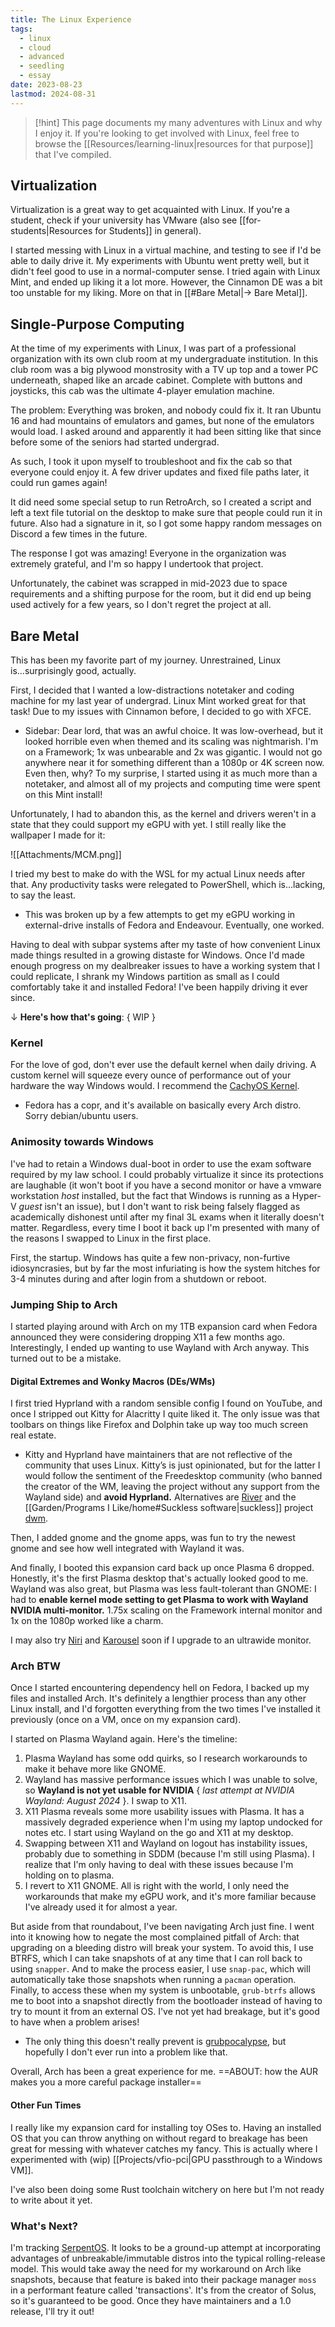 ```yaml
---
title: The Linux Experience
tags:
  - linux
  - cloud
  - advanced
  - seedling
  - essay
date: 2023-08-23
lastmod: 2024-08-31
---
```

> [!hint]  This page documents my many adventures with Linux and why I enjoy it.
> If you're looking to get involved with Linux, feel free to browse the [[Resources/learning-linux|resources for that purpose]] that I've compiled.

## Virtualization
Virtualization is a great way to get acquainted with Linux. If you're a student, check if your university has VMware (also see [[for-students|Resources for Students]] in general). 

I started messing with Linux in a virtual machine, and testing to see if I'd be able to daily drive it. My experiments with Ubuntu went pretty well, but it didn't feel good to use in a normal-computer sense. I tried again with Linux Mint, and ended up liking it a lot more. However, the Cinnamon DE was a bit too unstable for my liking. More on that in [[#Bare Metal|-> Bare Metal]].
## Single-Purpose Computing
At the time of my experiments with Linux, I was part of a professional organization with its own club room at my undergraduate institution. In this club room was a big plywood monstrosity with a TV up top and a tower PC underneath, shaped like an arcade cabinet. Complete with buttons and joysticks, this cab was the ultimate 4-player emulation machine. 

The problem: Everything was broken, and nobody could fix it. It ran Ubuntu 16 and had mountains of emulators and games, but none of the emulators would load. I asked around and apparently it had been sitting like that since before some of the seniors had started undergrad. 

As such, I took it upon myself to troubleshoot and fix the cab so that everyone could enjoy it. A few driver updates and fixed file paths later, it could run games again!

It did need some special setup to run RetroArch, so I created a script and left a text file tutorial on the desktop to make sure that people could run it in future. Also had a signature in it, so I got some happy random messages on Discord a few times in the future.

The response I got was amazing! Everyone in the organization was extremely grateful, and I'm so happy I undertook that project.

Unfortunately, the cabinet was scrapped in mid-2023 due to space requirements and a shifting purpose for the room, but it did end up being used actively for a few years, so I don't regret the project at all.
## Bare Metal
This has been my favorite part of my journey. Unrestrained, Linux is...surprisingly good, actually. 

First, I decided that I wanted a low-distractions notetaker and coding machine for my last year of undergrad. Linux Mint worked great for that task! Due to my issues with Cinnamon before, I decided to go with XFCE.
- Sidebar: Dear lord, that was an awful choice. It was low-overhead, but it looked horrible even when themed and its scaling was nightmarish. I'm on a Framework; 1x was unbearable and 2x was gigantic. I would not go anywhere near it for something different than a 1080p or 4K screen now. Even then, why? 
To my surprise, I started using it as much more than a notetaker, and almost all of my projects and computing time were spent on this Mint install!

Unfortunately, I had to abandon this, as the kernel and drivers weren't in a state that they could support my eGPU with yet. I still really like the wallpaper I made for it:

![[Attachments/MCM.png]]

I tried my best to make do with the WSL for my actual Linux needs after that. Any productivity tasks were relegated to PowerShell, which is...lacking, to say the least.
- This was broken up by a few attempts to get my eGPU working in external-drive installs of Fedora and Endeavour. Eventually, one worked.

Having to deal with subpar systems after my taste of how convenient Linux made things resulted in a growing distaste for Windows. Once I'd made enough progress on my dealbreaker issues to have a working system that I could replicate, I shrank my Windows partition as small as I could comfortably take it and installed Fedora! I've been happily driving it ever since. 

$\downarrow$ **Here's how that's going**: { WIP }
### Kernel
For the love of god, don't ever use the default kernel when daily driving. A custom kernel will squeeze every ounce of performance out of your hardware the way Windows would. I recommend the [CachyOS Kernel](https://github.com/CachyOS/linux-cachyos).
- Fedora has a copr, and it's available on basically every Arch distro. Sorry debian/ubuntu users.
### Animosity towards Windows
I've had to retain a Windows dual-boot in order to use the exam software required by my law school. I could probably virtualize it since its protections are laughable (it won't boot if you have a second monitor or have a vmware workstation *host* installed, but the fact that Windows is running as a Hyper-V *guest* isn't an issue), but I don't want to risk being falsely flagged as academically dishonest until after my final 3L exams when it literally doesn't matter. Regardless, every time I boot it back up I'm presented with many of the reasons I swapped to Linux in the first place.

First, the startup. Windows has quite a few non-privacy, non-furtive idiosyncrasies, but by far the most infuriating is how the system hitches for 3-4 minutes during and after login from a shutdown or reboot.
### Jumping Ship to Arch
I started playing around with Arch on my 1TB expansion card when Fedora announced they were considering dropping X11 a few months ago. Interestingly, I ended up wanting to use Wayland with Arch anyway. This turned out to be a mistake.
#### Digital Extremes and Wonky Macros (DEs/WMs)
I first tried Hyprland with a random sensible config I found on YouTube, and once I stripped out Kitty for Alacritty I quite liked it. The only issue was that toolbars on things like Firefox and Dolphin take up way too much screen real estate.
- Kitty and Hyprland have maintainers that are not reflective of the community that uses Linux. Kitty’s is just opinionated, but for the latter I would follow the sentiment of the Freedesktop community (who banned the creator of the WM, leaving the project without any support from the Wayland side) and **avoid Hyprland.** Alternatives are [River](https://codeberg.org/river/river) and the [[Garden/Programs I Like/home#Suckless software|suckless]] project [dwm](https://dwm.suckless.org/).

Then, I added gnome and the gnome apps, was fun to try the newest gnome and see how well integrated with Wayland it was.

And finally, I booted this expansion card back up once Plasma 6 dropped. Honestly, it's the first Plasma desktop that's actually looked good to me. Wayland was also great, but Plasma was less fault-tolerant than GNOME: I had to **enable kernel mode setting to get Plasma to work with Wayland NVIDIA multi-monitor.** 1.75x scaling on the Framework internal monitor and 1x on the 1080p worked like a charm.

I may also try [Niri](https://github.com/YaLTeR/niri) and [Karousel](https://github.com/peterfajdiga/karousel) soon if I upgrade to an ultrawide monitor.

### Arch BTW
Once I started encountering dependency hell on Fedora, I backed up my files and installed Arch. It's definitely a lengthier process than any other Linux install, and I'd forgotten everything from the two times I've installed it previously (once on a VM, once on my expansion card).

I started on Plasma Wayland again. Here's the timeline:
1. Plasma Wayland has some odd quirks, so I research workarounds to make it behave more like GNOME.
2. Wayland has massive performance issues which I was unable to solve, so **Wayland is not yet usable for NVIDIA** { *last attempt at NVIDIA Wayland: August 2024* }. I swap to X11.
3. X11 Plasma reveals some more usability issues with Plasma. It has a massively degraded experience when I'm using my laptop undocked for notes etc. I start using Wayland on the go and X11 at my desktop.
4. Swapping between X11 and Wayland on logout has instability issues, probably due to something in SDDM (because I'm still using Plasma). I realize that I'm only having to deal with these issues because I'm holding on to plasma.
5. I revert to X11 GNOME. All is right with the world, I only need the workarounds that make my eGPU work, and it's more familiar because I've already used it for almost a year.

But aside from that roundabout, I've been navigating Arch just fine. I went into it knowing how to negate the most complained pitfall of Arch: that upgrading on a bleeding distro will break your system. To avoid this, I use BTRFS, which I can take snapshots of at any time that I can roll back to using `snapper`. And to make the process easier, I use `snap-pac`, which will automatically take those snapshots when running a `pacman` operation. Finally, to access these when my system is unbootable, `grub-btrfs` allows me to boot into a snapshot directly from the bootloader instead of having to try to mount it from an external OS. I've not yet had breakage, but it's good to have when a problem arises!
- The only thing this doesn't really prevent is [grubpocalypse](https://bbs.archlinux.org/viewtopic.php?id=280246), but hopefully I don't ever run into a problem like that.

Overall, Arch has been a great experience for me. ==ABOUT: how the AUR makes you a more careful package installer== 
#### Other Fun Times
I really like my expansion card for installing toy OSes to. Having an installed OS that you can throw anything on without regard to breakage has been great for messing with whatever catches my fancy. This is actually where I experimented with (wip) [[Projects/vfio-pci|GPU passthrough to a Windows VM]].

I've also been doing some Rust toolchain witchery on here but I'm not ready to write about it yet.

### What's Next?
I'm tracking [SerpentOS](https://serpentos.com/). It looks to be a ground-up attempt at incorporating advantages of unbreakable/immutable distros into the typical rolling-release model. This would take away the need for my workaround on Arch like snapshots, because that feature is baked into their package manager `moss` in a performant feature called 'transactions'. It's from the creator of Solus, so it's guaranteed to be good. Once they have maintainers and a 1.0 release, I'll try it out!